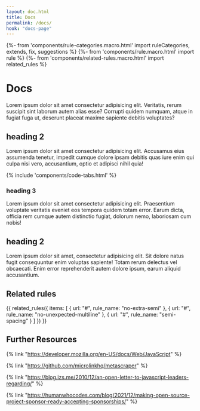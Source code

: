 ```yaml
---
layout: doc.html
title: Docs
permalink: /docs/
hook: "docs-page"
---
```


{%- from 'components/rule-categories.macro.html' import ruleCategories, extends, fix, suggestions %}
{%- from 'components/rule.macro.html' import rule %}
{%- from 'components/related-rules.macro.html' import related_rules %}
# Docs

Lorem ipsum dolor sit amet consectetur adipisicing elit. Veritatis, rerum suscipit sint laborum autem alias esse? Corrupti quidem numquam, atque in fugiat fuga ut, deserunt placeat maxime sapiente debitis voluptates?

## heading 2
Lorem ipsum dolor sit amet consectetur adipisicing elit. Accusamus eius assumenda tenetur, impedit cumque dolore ipsam debitis quas iure enim qui culpa nisi vero, accusantium, optio et adipisci nihil quia!

{% include 'components/code-tabs.html' %}

### heading 3
Lorem ipsum dolor sit amet consectetur adipisicing elit. Praesentium voluptate veritatis eveniet eos tempora quidem totam error. Earum dicta, officia rem cumque autem distinctio fugiat, dolorum nemo, laboriosam cum nobis!

## heading 2

Lorem ipsum dolor sit amet, consectetur adipisicing elit. Sit dolore natus fugit consequuntur enim voluptas sapiente! Totam rerum delectus vel obcaecati. Enim error reprehenderit autem dolore ipsum, earum aliquid accusantium.


## Related rules 

{{ related_rules({
        items: [
            {
                url: "#",
                rule_name: "no-extra-semi"
            },
            {
                url: "#",
                rule_name: "no-unexpected-multiline"
            },
            {
                url: "#",
                rule_name: "semi-spacing"
            }
        ]
    }) }}

## Further Resources

{% link "https://developer.mozilla.org/en-US/docs/Web/JavaScript" %}

{% link "https://github.com/microlinkhq/metascraper" %}

{% link "https://blog.izs.me/2010/12/an-open-letter-to-javascript-leaders-regarding/" %}

{% link "https://humanwhocodes.com/blog/2021/12/making-open-source-project-sponsor-ready-accepting-sponsorships/" %}
